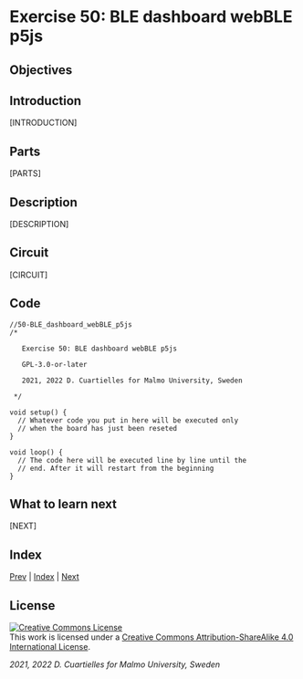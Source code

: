 # Exercise 50: BLE dashboard webBLE p5js

## Objectives



## Introduction

[INTRODUCTION]

## Parts

[PARTS]





## Description

[DESCRIPTION]

## Circuit

[CIRCUIT]

## Code

```c_cpp
//50-BLE_dashboard_webBLE_p5js
/*

   Exercise 50: BLE dashboard webBLE p5js

   GPL-3.0-or-later

   2021, 2022 D. Cuartielles for Malmo University, Sweden

 */

void setup() {
  // Whatever code you put in here will be executed only 
  // when the board has just been reseted
}

void loop() {
  // The code here will be executed line by line until the 
  // end. After it will restart from the beginning
}
```

## What to learn next

[NEXT]

## Index

[Prev](../49-BLE_dashboard_webBLE_vanillaJS/49-BLE_dashboard_webBLE_vanillaJS.md) |  [Index](../course_index.md) |  [Next](../51-Serial_dashboard_Processing/51-Serial_dashboard_Processing.md)

## License

<a rel="license" href="http://creativecommons.org/licenses/by-sa/4.0/"><img alt="Creative Commons License" style="border-width:0" src="https://i.creativecommons.org/l/by-sa/4.0/80x15.png" /></a><br />This work is licensed under a <a rel="license" href="http://creativecommons.org/licenses/by-sa/4.0/">Creative Commons Attribution-ShareAlike 4.0 International License</a>.

*2021, 2022 D. Cuartielles for Malmo University, Sweden*

